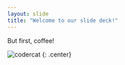 ```yaml
---
layout: slide
title: "Welcome to our slide deck!"
---
```


But first, coffee!

![codercat](https://octodex.github.com/femalecodertocat.jpg)
{: .center}
